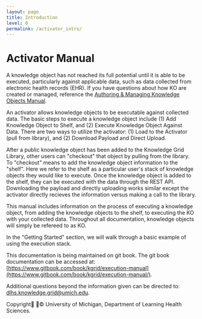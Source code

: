 ```yaml
---
layout: page
title: Introduction
level: 0
permalink: /activator_intro/
---
```

# Activator Manual

A knowledge object has not reached its full potential until it is able to be executed, particularly against applicable data, such as data collected from electronic health records \(EHR\). If you have questions about how KO are created or managed, reference the [Authoring & Managing Knowledge Objects Manual](http://kgrid.org/AuthoringManual).

An activator allows knowledge objects to be executable against collected data. The basic steps to execute a knowledge object include \(1\) Add Knowledge Object to Shelf, and \(2\) Execute Knowledge Object Against Data. There are two ways to utilize the activator: \(1\) Load to the Activator \(pull from library\), and \(2\) Download Payload and Direct Upload.

After a public knowledge object has been added to the Knowledge Grid Library, other users can "checkout" that object by pulling from the library. To "checkout" means to add the knowledge object information to the "shelf". Here we refer to the shelf as a particular user's stack of knowledge objects they would like to execute. Once the knowledge object is added to the shelf, they can be executed with the data through the REST API. Downloading the payload and directly uploading works similar except the activator directly recieves the information versus making a call to the library.

This manual includes information on the process of executing a knowledge object, from adding the knowledge objects to the shelf, to executing the KO with your collected data. Throughout all documentation, knowledge objects will simply be refereed to as KO.

In the "Getting Started" section, we will walk through a basic example of using the execution stack.

This documentation is being maintained on git book. The git book documentation can be accessed at: [https://www.gitbook.com/book/kgrid/execution-manual](https://www.gitbook.com/book/kgrid/execution-manual/).

Additional questions beyond the information given can be directed to: dlhs.knowledge.grid@umich.edu.

Copyright © University of Michigan, Department of Learning Health Sciences.
